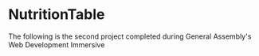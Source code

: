 # NutritionTable
The following is the second project completed during General Assembly's Web Development Immersive
